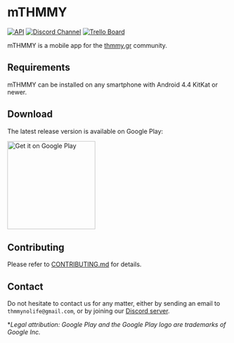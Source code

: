 # mTHMMY

[![API](https://img.shields.io/badge/API-19%2B-blue.svg?style=flat)](https://android-arsenal.com/api?level=19)
[![Discord Channel](https://img.shields.io/badge/discord-public@mTHMMY-738bd7.svg?style=flat)][discord-server]
[![Trello Board](https://img.shields.io/badge/trello-mTHMMY-red.svg?style=flat)][trello-board]


mTHMMY is a mobile app for the [thmmy.gr](https://www.thmmy.gr) community.

## Requirements

mTHMMY can be installed on any smartphone with Android 4.4 KitKat or newer.

## Download

The latest release version is available on Google Play:

<a href='https://play.google.com/store/apps/details?id=gr.thmmy.mthmmy&pcampaignid=MKT-Other-global-all-co-prtnr-py-PartBadge-Mar2515-1'><img alt='Get it on Google Play' src='https://play.google.com/intl/en_us/badges/images/generic/en_badge_web_generic.png' width="200"/></a>

## Contributing

Please refer to [CONTRIBUTING.md](/CONTRIBUTING.md) for details.

## Contact

Do not hesitate to contact us for any matter, either by sending an email to `thmmynolife@gmail.com`, or by joining our [Discord server][discord-server].

**Legal attribution: Google Play and the Google Play logo are trademarks of Google Inc.*

[discord-server]: https://discord.gg/CVt3yrn
[trello-board]: https://trello.com/b/4MVlkrkg/mthmmy
